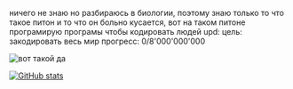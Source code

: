 <!---# Всем привет я супер крутой аниме програмист
-![привет](https://tenor.com/ru/view/wonder-egg-priority-gif-25105368.gif)

-![пон](https://tenor.com/ru/view/rainbow-bar-divider-rainbow-gradient-colorful-gif-17953023.gif)--->

ничего не знаю но разбираюсь в биологии, поэтому знаю только то что такое питон и то что он больно кусается, вот на таком питоне програмирую програмы чтобы кодировать людей
upd: цель: закодировать весь мир прогресс: 0/8'000'000'000


![вот такой да](https://tenor.com/ru/view/asuna-sword-art-online-anime-kirito-smile-gif-15400005.gif)


[![GitHub stats](https://github-readme-stats.vercel.app/api?username=nockiee)](https://github.com/anuraghazra/github-readme-stats)
